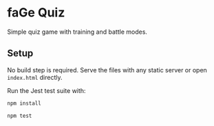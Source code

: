 # faGe Quiz

Simple quiz game with training and battle modes.

## Setup
No build step is required. Serve the files with any static server or open `index.html` directly.


Run the Jest test suite with:
```bash
npm install

npm test
```
